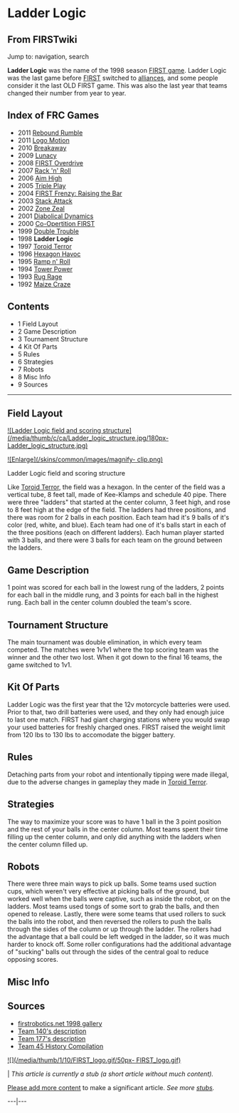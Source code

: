 # Ladder Logic

## From FIRSTwiki

Jump to: navigation, search

**Ladder Logic** was the name of the 1998 season [FIRST game](FRC_Games "FRC Games"). Ladder Logic was the last game before [FIRST](first) switched to [alliances](Alliance "Alliance"), and some people consider it the last OLD FIRST game. This was also the last year that teams changed their number from year to year.

## Index of FRC Games

- 2011 [Rebound Rumble](Rebound_Rumble "Rebound Rumble")
- 2011 [Logo Motion](Logo_Motion "Logo Motion")
- 2010 [Breakaway](Breakaway "Breakaway")
- 2009 [Lunacy](Lunacy "Lunacy")
- 2008 [FIRST Overdrive](FIRST_Overdrive "FIRST Overdrive")
- 2007 [Rack 'n' Roll](Rack_%27n%27_Roll "Rack 'n' Roll")
- 2006 [Aim High](aim-high)
- 2005 [Triple Play](triple-play)
- 2004 [FIRST Frenzy: Raising the Bar](FIRST_Frenzy:_Raising_the_Bar "FIRST Frenzy: Raising the Bar")
- 2003 [Stack Attack](Stack_Attack "Stack Attack")
- 2002 [Zone Zeal](Zone_Zeal "Zone Zeal")
- 2001 [Diabolical Dynamics](Diabolical_Dynamics "Diabolical Dynamics")
- 2000 [Co-Opertition FIRST](Co-Opertition_FIRST "Co-Opertition FIRST")
- 1999 [Double Trouble](Double_Trouble "Double Trouble")
- 1998 **Ladder Logic**
- 1997 [Toroid Terror](Toroid_Terror "Toroid Terror")
- 1996 [Hexagon Havoc](Hexagon_Havoc "Hexagon Havoc")
- 1995 [Ramp n' Roll](Ramp_n%27_Roll "Ramp n' Roll")
- 1994 [Tower Power](Tower_Power "Tower Power")
- 1993 [Rug Rage](Rug_Rage "Rug Rage")
- 1992 [Maize Craze](Maize_Craze "Maize Craze")

## Contents

- 1 Field Layout
- 2 Game Description
- 3 Tournament Structure
- 4 Kit Of Parts
- 5 Rules
- 6 Strategies
- 7 Robots
- 8 Misc Info
- 9 Sources

--------------------------------------------------------------------------------

## Field Layout

[![Ladder Logic field and scoring
structure](/media/thumb/c/ca/Ladder_logic_structure.jpg/180px-
Ladder_logic_structure.jpg)](Image:Ladder_logic_structure.jpg "Ladder Logic field and scoring structure")

[![Enlarge](/skins/common/images/magnify-
clip.png)](Image:Ladder_logic_structure.jpg "Enlarge")

Ladder Logic field and scoring structure

Like [Toroid Terror](Toroid_Terror "Toroid Terror"), the field was a hexagon. In the center of the field was a vertical tube, 8 feet tall, made of Kee-Klamps and schedule 40 pipe. There were three "ladders" that started at the center column, 3 feet high, and rose to 8 feet high at the edge of the field. The ladders had three positions, and there was room for 2 balls in each position. Each team had it's 9 balls of it's color (red, white, and blue). Each team had one of it's balls start in each of the three positions (each on different ladders). Each human player started with 3 balls, and there were 3 balls for each team on the ground between the ladders.

## Game Description

1 point was scored for each ball in the lowest rung of the ladders, 2 points for each ball in the middle rung, and 3 points for each ball in the highest rung. Each ball in the center column doubled the team's score.

## Tournament Structure

The main tournament was double elimination, in which every team competed. The matches were 1v1v1 where the top scoring team was the winner and the other two lost. When it got down to the final 16 teams, the game switched to 1v1.

## Kit Of Parts

Ladder Logic was the first year that the 12v motorcycle batteries were used. Prior to that, two drill batteries were used, and they only had enough juice to last one match. FIRST had giant charging stations where you would swap your used batteries for freshly charged ones. FIRST raised the weight limit from 120 lbs to 130 lbs to accomodate the bigger battery.

## Rules

Detaching parts from your robot and intentionally tipping were made illegal, due to the adverse changes in gameplay they made in [Toroid Terror](Toroid_Terror "Toroid Terror").

## Strategies

The way to maximize your score was to have 1 ball in the 3 point position and the rest of your balls in the center column. Most teams spent their time filling up the center column, and only did anything with the ladders when the center column filled up.

## Robots

There were three main ways to pick up balls. Some teams used suction cups, which weren't very effective at picking balls of the ground, but worked well when the balls were captive, such as inside the robot, or on the ladders. Most teams used tongs of some sort to grab the balls, and then opened to release. Lastly, there were some teams that used rollers to suck the balls into the robot, and then reversed the rollers to push the balls through the sides of the column or up through the ladder. The rollers had the advantage that a ball could be left wedged in the ladder, so it was much harder to knock off. Some roller configurations had the additional advantage of "sucking" balls out through the sides of the central goal to reduce opposing scores.

## Misc Info

## Sources

- [firstrobotics.net 1998 gallery](http://firstrobotics.net/98Gallery/index.htm "http://firstrobotics.net/98Gallery/index.htm")
- [Team 140's description](http://www.surko.net/first/competition/1998/index.html "http://www.surko.net/first/competition/1998/index.html")
- [Team 177's description](http://www.swindsor.k12.ct.us/Highschool/activities/clubs/first/1998.html "http://www.swindsor.k12.ct.us/Highschool/activities/clubs/first/1998.html")
- [Team 45 History Compilation](http://www.technokats.org/historyproject.php "http://www.technokats.org/historyproject.php")

[![](/media/thumb/1/10/FIRST_logo.gif/50px-
FIRST_logo.gif)](Image:FIRST_logo.gif)

| _This article is currently a stub (a short article without much content)._

[Please add more content](http://www.firstwiki.net/index.php?title=Ladder_Logic&action=edit "http://www.firstwiki.net/index.php?title=Ladder_Logic&action=edit") to make a significant article. _See more [stubs](Special:Shortpages "Special:Shortpages")._

---|---
